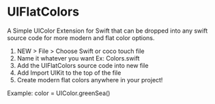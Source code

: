 # UIFlatColors
A Simple UIColor Extension for Swift that can be dropped into any swift source code for more modern and flat color options. 

1. NEW > File > Choose Swift or coco touch file
2. Name it whatever you want Ex: Colors.swift
3. Add the UIFlatColors source code into new file
4. Add Import UIKit to the top of the file
5. Create modern flat colors anywhere in your project!

 Example:
 color = UIColor.greenSea()


